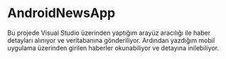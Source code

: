 # AndroidNewsApp

Bu projede Visual Studio üzerinden yaptığım arayüz aracılığı ile haber detayları alınıyor ve veritabanına gönderiliyor. Ardından yazdığım mobil uygulama üzerinden girilen haberler okunabiliyor ve detayına inilebiliyor.

